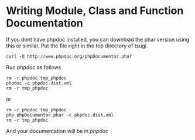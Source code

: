 Writing Module, Class and Function Documentation
================================================

If you dont have phpdoc installed, you can download the 
phar version using this or similar.   Put the file right in the top 
directory of tsugi.

    curl -O http://www.phpdoc.org/phpDocumentor.phar 

Run phpdoc as follows

    rm -r phpdoc tmp_phpdoc
    phpdoc -c phpdoc.dist.xml
    rm -r tmp_phpdoc

or

    rm -r phpdoc tmp_phpdoc
    php phpDocumentor.phar -c phpdoc.dist.xml
    rm -r tmp_phpdoc

And your documentation will be in *phpdoc*

